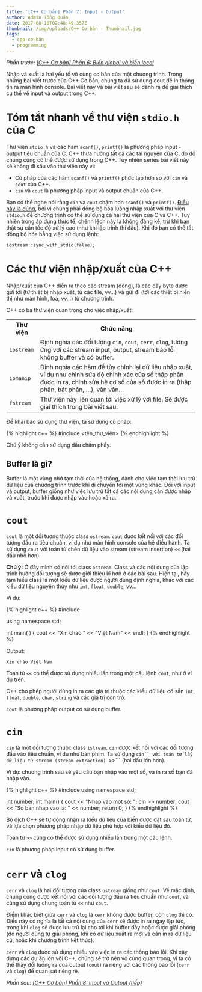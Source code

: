 ```yaml
---
title: '[C++ Cơ bản] Phần 7: Input - Output'
author: Admin Tổng Quản
date: 2017-08-10T02:48:49.357Z
thumbnail: /img/uploads/C++ Cơ bản - Thumbnail.jpg
tags:
  - cpp-cơ-bản
  - programming
---
```

*Phần trước: [\[C++ Cơ bản\] Phần 6: Biến global và biến local](http://cowboycoder.tech/article/c-co-ban-phan-6-bien-global-va-bien-local)*

Nhập và xuất là hai yếu tố vô cùng cơ bản của một chương trình. Trong những bài viết trước của C++ Cơ bản, chúng ta đã sử dụng cout để in thông tin ra màn hình console. Bài viết này và bài viết sau sẽ dành ra để giải thích cụ thể về input và output trong C++.

# Tóm tắt nhanh về thư viện ```stdio.h``` của C

Thư viện ```stdio.h``` và các hàm ```scanf()```, ```printf()``` là phương pháp input - output tiêu chuẩn của C. C++ thừa hưởng tất cả các tài nguyên của C, do đó chúng cũng có thể được sử dụng trong C++. Tuy nhiên series bài viết này sẽ không đi sâu vào thư viện này vì:

* Cú pháp của các hàm ```scanf()``` và ```printf()``` phức tạp hơn so với ```cin``` và ```cout``` của C++.
* ```cin``` và ```cout``` là phương pháp input và output chuẩn của C++.

Bạn có thể nghe nói rằng ```cin``` và ```cout``` chậm hơn ```scanf()``` và ```printf()```. [Điều này là đúng](http://codeforces.com/blog/entry/5217), bởi vì chúng phải đồng bộ hóa luồng nhập xuất với thư viện ```stdio.h``` để chương trình có thể sử dụng cả hai thư viện của C và C++. Tuy nhiên trong áp dụng thực tế, chênh lệch này là không đáng kể, trừ khi bạn thật sự cần tốc độ xử lý cao (như khi lập trình thi đấu). Khi đó bạn có thể tắt đồng bộ hóa bằng việc sử dụng lệnh:

```
iostream::sync_with_stdio(false);
```

# Các thư viện nhập/xuất của C++

Nhập/xuất của C++ diễn ra theo các stream (dòng), là các dãy byte được gửi tới (từ thiết bị nhập xuất, từ các file, vv…) và gửi đi (tới các thiết bị hiển thị như màn hình, loa, vv…) từ chương trình.

C++ có ba thư viện quan trọng cho việc nhập/xuất:

<table class="table table-striped table-bordered">
    <tr>
        <th>Thư viện</th>
        <th>Chức năng</th>
    </tr>
    <tr>
        <td><code class="highlighted-rouge">iostream</code></td>
        <td>Định nghĩa các đối tượng <code class="highlighted-rouge">cin</code>, <code class="highlighted-rouge">cout</code>, <code class="highlighted-rouge">cerr</code>, <code class="highlighted-rouge">clog</code>, tương ứng với các stream input, output, stream báo lỗi không buffer và có buffer.</td>
    </tr>
    <tr>
        <td><code class="highlighted-rouge">iomanip</code></td>
        <td>Định nghĩa các hàm để tùy chỉnh lại dữ liệu nhập xuất, ví dụ như chỉnh sửa độ chính xác của số thập phân được in ra, chỉnh sửa hệ cơ số của số được in ra (thập phân, bát phân, …), vân vân…</td>
    </tr>
    <tr>
        <td><code class="highlighted-rouge">fstream</code></td>
        <td>Thư viện này liên quan tới việc xử lý với file. Sẽ được giải thích trong bài viết sau.</td>
    </tr>
</table>

Để khai báo sử dụng thư viện, ta sử dụng cú pháp:

{% highlight c++ %}
#include <tên_thư_viện>
{% endhighlight %}

Chú ý không cần sử dụng dấu chấm phẩy.

## Buffer là gì?

Buffer là một vùng nhớ tạm thời của hệ thống, dành cho việc tạm thời lưu trữ dữ liệu của chương trình trước khi di chuyển tới một vùng khác. Đối với input và output, buffer giống như việc lưu trữ tất cả các nội dung cần được nhập và xuất, trước khi được nhập vào hoặc xả ra.

# ```cout```

```cout``` là một đối tượng thuộc class ```ostream```. ```cout``` được kết nối với các đối tượng đầu ra tiêu chuẩn, ví dụ như màn hình console của hệ điều hành. Ta sử dụng ```cout``` với toán tử chèn dữ liệu vào stream (stream insertion) ```<<``` (hai dấu nhỏ hơn).

**Chú ý:** Ở đây mình có nói tới class ```ostream```. Class và các nội dung của lập trình hướng đối tượng sẽ được giới thiệu kĩ hơn ở các bài sau. Hiện tại, hãy tạm hiểu class là một kiểu dữ liệu được người dùng định nghĩa, khác với các kiểu dữ liệu nguyên thủy như ```int```, ```float```, ```double```, vv...

Ví dụ:

{% highlight c++ %}
#include <iostream>

using namespace std;
 
int main( ) {
   cout << "Xin chào " << "Việt Nam" << endl;
}
{% endhighlight %}

Output:
```
Xin chào Việt Nam
```

Toán tử ```<<``` có thể được sử dụng nhiều lần trong một câu lệnh ```cout```, như ở ví dụ trên.

C++ cho phép người dùng in ra các giá trị thuộc các kiểu dữ liệu có sẵn ```int```, ```float```, ```double```, ```char```, ```string``` và các giá trị con trỏ.

```cout``` là phương pháp output có sử dụng buffer.

# ```cin```

```cin``` là một đối tượng thuộc class ```istream```. ```cin``` được kết nối với các đối tượng đầu vào tiêu chuẩn, ví dụ như bàn phím. Ta sử dụng ```cin`` với toán tử lấy dữ liệu từ stream (stream extraction) ```>>``` (hai dấu lớn hơn).

Ví dụ: chương trình sau sẽ yêu cầu bạn nhập vào một số, và in ra số bạn đã nhập vào.

{% highlight c++ %}
#include <iostream>
using namespace std;

int number;
int main()
{
    cout << "Nhap vao mot so: ";
    cin >> number;
    cout << "So ban nhap vao la: " << number;
    return 0;
}
{% endhighlight %}

Bộ dịch C++ sẽ tự động nhận ra kiểu dữ liệu của biến được đặt sau toán tử, và lựa chọn phương pháp nhập dữ liệu phù hợp với kiểu dữ liệu đó.

Toán tử ```>>``` cũng có thể được sử dụng nhiều lần trong một câu lệnh.

```cin``` là phương pháp input có sử dụng buffer.

# ```cerr``` và ```clog```

```cerr``` và ```clog``` là hai đối tượng của class ```ostream``` giống như ```cout```. Về mặc định, chúng cũng được kết nối với các đối tượng đầu ra tiêu chuẩn như ```cout```, và cũng sử dụng chung toán tử ```<<``` như ```cout```.

Điểm khác biệt giữa ```cerr``` và ```clog``` là ```cerr``` không được buffer, còn ```clog``` thì có. Điều này có nghĩa là tất cả nội dung của ```cerr``` sẽ được in ra ngay lập tức, trong khi ```clog``` sẽ được lưu trữ lại cho tới khi buffer đầy hoặc được giải phóng (do người dùng tự giải phóng, khi có dữ liệu xuất ra mới và cần in ra dữ liệu cũ, hoặc khi chương trình kết thúc).

```cerr``` và ```clog``` được sử dụng nhiều vào việc in ra các thông báo lỗi. Khi xây dựng các dự án lớn với C++, chúng sẽ trở nên vô cùng quan trọng, vì ta có thể thay đổi luồng ra của output (```cout```) ra riêng với các thông báo lỗi (```cerr``` và ```clog```) để quan sát riêng rẽ.

*Phần sau: [\[C++ Cơ bản\] Phần 8: Input và Output \(tiếp\)](http://cowboycoder.tech/article/c-co-ban-phan-8-input-va-output-tiep)*
